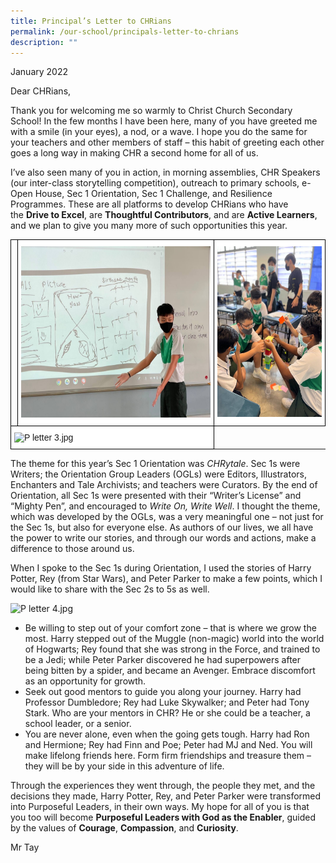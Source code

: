 ```yaml
---
title: Principal’s Letter to CHRians
permalink: /our-school/principals-letter-to-chrians
description: ""
---
```

January 2022  
  
Dear CHRians,

Thank you for welcoming me so warmly to Christ Church Secondary School! In the few months I have been here, many of you have greeted me with a smile (in your eyes), a nod, or a wave. I hope you do the same for your teachers and other members of staff – this habit of greeting each other goes a long way in making CHR a second home for all of us.

I’ve also seen many of you in action, in morning assemblies, CHR Speakers (our inter-class storytelling competition), outreach to primary schools, e-Open House, Sec 1 Orientation, Sec 1 Challenge, and Resilience Programmes. These are all platforms to develop CHRians who have the **Drive to Excel**, are **Thoughtful Contributors**, and are **Active Learners**, and we plan to give you many more of such opportunities this year.  

<style type="text/css">
.tg  {border-collapse:collapse;border-spacing:0;}
.tg td{border-color:black;border-style:solid;border-width:1px;font-family:Arial, sans-serif;font-size:14px;
  overflow:hidden;padding:10px 5px;word-break:normal;}
.tg th{border-color:black;border-style:solid;border-width:1px;font-family:Arial, sans-serif;font-size:14px;
  font-weight:normal;overflow:hidden;padding:10px 5px;word-break:normal;}
.tg .tg-ktyi{background-color:#FFF;text-align:left;vertical-align:top}
</style>
<table class="tg">
<tbody>
  <td>
    <td class="tg-ktyi"><img src="/images/P%20letter%201.jpeg" alt="P letter 1.jpg" width="371" height="274"></th>
    <td class="tg-ktyi"><img src="/images/P%20letter%202.jpeg" alt="P letter 2.jpg" width="207" height="273"></th>
  </td>
</tbody>
<tbody>
  <tr>
    <td class="tg-ktyi" colspan="2"><img src="https://christchurchsec.moe.edu.sg/qql/slot/u533/our%20school/P%20Message/2022/P%20letter%203.jpg" alt="P letter 3.jpg" width="638" height="473"></td>
  </tr>
</tbody>
</table>

The theme for this year’s Sec 1 Orientation was _CHRytale_. Sec 1s were Writers; the Orientation Group Leaders (OGLs) were Editors, Illustrators, Enchanters and Tale Archivists; and teachers were Curators. By the end of Orientation, all Sec 1s were presented with their “Writer’s License” and “Mighty Pen”, and encouraged to _Write On, Write Well_. I thought the theme, which was developed by the OGLs, was a very meaningful one – not just for the Sec 1s, but also for everyone else. As authors of our lives, we all have the power to write our stories, and through our words and actions, make a difference to those around us.

When I spoke to the Sec 1s during Orientation, I used the stories of Harry Potter, Rey (from Star Wars), and Peter Parker to make a few points, which I would like to share with the Sec 2s to 5s as well. 

![P letter 4.jpg](https://christchurchsec.moe.edu.sg/qql/slot/u533/our%20school/P%20Message/2022/P%20letter%204.jpg)

*   Be willing to step out of your comfort zone – that is where we grow the most. Harry stepped out of the Muggle (non-magic) world into the world of Hogwarts; Rey found that she was strong in the Force, and trained to be a Jedi; while Peter Parker discovered he had superpowers after being bitten by a spider, and became an Avenger. Embrace discomfort as an opportunity for growth.
*   Seek out good mentors to guide you along your journey. Harry had Professor Dumbledore; Rey had Luke Skywalker; and Peter had Tony Stark. Who are your mentors in CHR? He or she could be a teacher, a school leader, or a senior.
*   You are never alone, even when the going gets tough. Harry had Ron and Hermione; Rey had Finn and Poe; Peter had MJ and Ned. You will make lifelong friends here. Form firm friendships and treasure them – they will be by your side in this adventure of life.

Through the experiences they went through, the people they met, and the decisions they made, Harry Potter, Rey, and Peter Parker were transformed into Purposeful Leaders, in their own ways. My hope for all of you is that you too will become **Purposeful Leaders with God as the Enabler**, guided by the values of **Courage**, **Compassion**, and **Curiosity**.

Mr Tay
